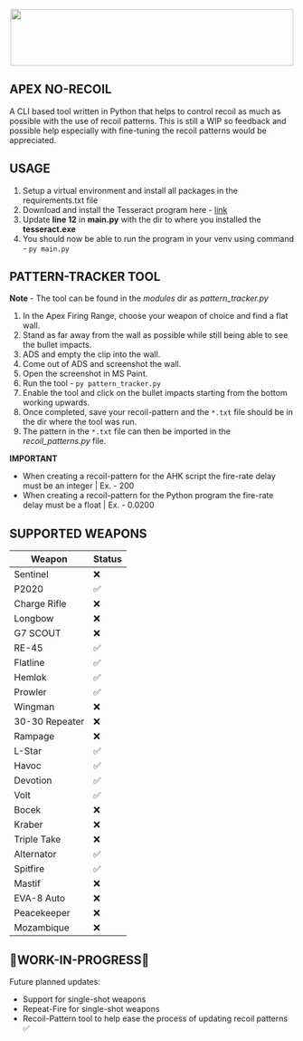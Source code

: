 <p  align="center"><img  src="https://res.cloudinary.com/wemakeart/image/upload/v1629200112/apex-no-recoil/apex-no-recoil_pdavbo.jpg"  width=500px  height="100px" /></p>

## APEX NO-RECOIL

A CLI based tool written in Python that helps to control recoil as much as possible with the use of recoil patterns. This is still a WIP so feedback and possible help especially with fine-tuning the recoil patterns would be appreciated.

## USAGE

1. Setup a virtual environment and install all packages in the requirements.txt file
2. Download  and install the Tesseract program here - [link](https://digi.bib.uni-mannheim.de/tesseract/tesseract-ocr-w64-setup-v5.0.0-alpha.20210811.exe)
3. Update **line 12** in **main.py** with the dir to where you installed the **tesseract.exe**
4. You should now be able to run the program in your venv using command - `py main.py`

## PATTERN-TRACKER TOOL

**Note** - The tool can be found in the *modules* dir as *pattern_tracker.py*
1. In the Apex Firing Range, choose your weapon of choice and find a flat wall.
2. Stand as far away from the wall as possible while still being able to see the bullet impacts.
3. ADS and empty the clip into the wall.
4. Come out of ADS and screenshot the wall.
5. Open the screenshot in MS Paint.
6. Run the tool - `py pattern_tracker.py`
7. Enable the tool and click on the bullet impacts starting from the bottom working upwards.
8. Once completed, save your recoil-pattern and the `*.txt` file should be in the dir where the tool was run.
9. The pattern in the `*.txt` file can then be imported in the *recoil_patterns.py* file.

**IMPORTANT**
* When creating a recoil-pattern for the AHK script the fire-rate delay must be an integer | Ex. - 200
* When creating a recoil-pattern for the Python program the fire-rate delay must be a float | Ex. - 0.0200 

## SUPPORTED WEAPONS

| Weapon | Status |
| ------------- | ------------- |
| Sentinel | ❌ |
| P2020 | ✅ |
| Charge Rifle | ❌ |
| Longbow | ❌ |
| G7 SCOUT | ❌ |
| RE-45 | ✅ |
| Flatline | ✅ |
| Hemlok | ✅ |
| Prowler | ✅ |
| Wingman | ❌ |
| 30-30 Repeater | ❌ |
| Rampage | ❌ |
| L-Star | ✅ |
| Havoc | ✅ |
| Devotion | ✅ |
| Volt | ✅ |
| Bocek | ❌ |
| Kraber | ❌ |
| Triple Take | ❌ |
| Alternator | ✅ |
| Spitfire | ✅ |
| Mastif | ❌ |
| EVA-8 Auto | ❌ |
| Peacekeeper | ❌ |
| Mozambique | ❌ |

## 🚧WORK-IN-PROGRESS🚧

Future planned updates:

* Support for single-shot weapons
* Repeat-Fire for single-shot weapons
* Recoil-Pattern tool to help ease the process of updating recoil patterns ✅